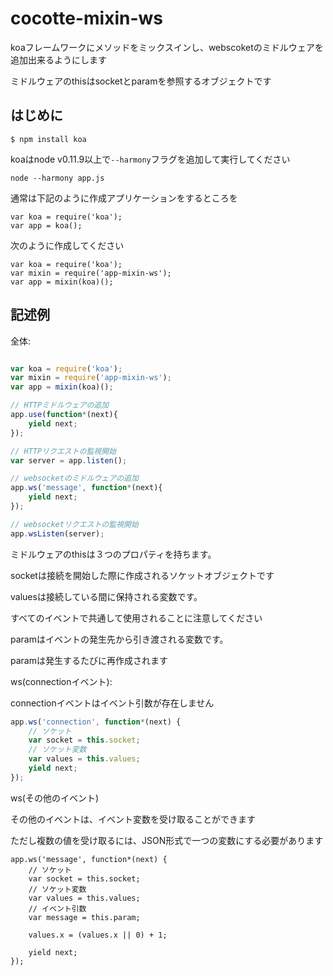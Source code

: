 cocotte-mixin-ws
============

koaフレームワークにメソッドをミックスインし、webscoketのミドルウェアを追加出来るようにします

ミドルウェアのthisはsocketとparamを参照するオブジェクトです

## はじめに

```
$ npm install koa
```

  koaはnode v0.11.9以上で`--harmony`フラグを追加して実行してください

```
node --harmony app.js
```

通常は下記のように作成アプリケーションをするところを
 
```
var koa = require('koa');
var app = koa();
```

次のように作成してください

```
var koa = require('koa');
var mixin = require('app-mixin-ws');
var app = mixin(koa)();
```

## 記述例


全体:


```js:example.js

var koa = require('koa');
var mixin = require('app-mixin-ws');
var app = mixin(koa)();

// HTTPミドルウェアの追加
app.use(function*(next){
	yield next;
});

// HTTPリクエストの監視開始
var server = app.listen();

// websocketのミドルウェアの追加
app.ws('message', function*(next){
	yield next;
});

// websocketリクエストの監視開始
app.wsListen(server);

```

ミドルウェアのthisは３つのプロパティを持ちます。

socketは接続を開始した際に作成されるソケットオブジェクトです

valuesは接続している間に保持される変数です。

すべてのイベントで共通して使用されることに注意してください

paramはイベントの発生先から引き渡される変数です。

paramは発生するたびに再作成されます


ws(connectionイベント):

connectionイベントはイベント引数が存在しません

```javascript
app.ws('connection', function*(next) {
	// ソケット
	var socket = this.socket;
	// ソケット変数
	var values = this.values;
	yield next;
});

```

ws(その他のイベント)

その他のイベントは、イベント変数を受け取ることができます

ただし複数の値を受け取るには、JSON形式で一つの変数にする必要があります

```
app.ws('message', function*(next) {
	// ソケット
	var socket = this.socket;
	// ソケット変数
	var values = this.values;
	// イベント引数
	var message = this.param;

	values.x = (values.x || 0) + 1;

	yield next;
});
```

